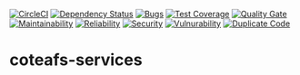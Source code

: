 [![CircleCI](https://circleci.com/gh/WasiqB/coteafs-services.svg?style=svg)](https://circleci.com/gh/WasiqB/coteafs-services)
[![Dependency Status](https://beta.gemnasium.com/badges/github.com/WasiqB/coteafs-services.svg)](https://beta.gemnasium.com/projects/github.com/WasiqB/coteafs-services)
[![Bugs](https://sonarcloud.io/api/project_badges/measure?project=com.github.wasiqb.coteafs%3Aservices&metric=bugs)](https://sonarcloud.io/project/issues?id=com.github.wasiqb.coteafs%3Aservices&resolved=false)
[![Test Coverage](https://sonarcloud.io/api/project_badges/measure?project=com.github.wasiqb.coteafs%3Aservices&metric=coverage)](https://sonarcloud.io/component_measures?id=com.github.wasiqb.coteafs%3Aservices&metric=Coverage)
[![Quality Gate](https://sonarcloud.io/api/project_badges/measure?project=com.github.wasiqb.coteafs%3Aservices&metric=alert_status)](https://sonarcloud.io/dashboard?id=com.github.wasiqb.coteafs%3Aservices)
[![Maintainability](https://sonarcloud.io/api/project_badges/measure?project=com.github.wasiqb.coteafs%3Aservices&metric=sqale_rating)](https://sonarcloud.io/component_measures?id=com.github.wasiqb.coteafs%3Aservices&metric=Maintainability)
[![Reliability](https://sonarcloud.io/api/project_badges/measure?project=com.github.wasiqb.coteafs%3Aservices&metric=reliability_rating)](https://sonarcloud.io/component_measures?id=com.github.wasiqb.coteafs%3Aservices&metric=Reliability)
[![Security](https://sonarcloud.io/api/project_badges/measure?project=com.github.wasiqb.coteafs%3Aservices&metric=security_rating)](https://sonarcloud.io/component_measures?id=com.github.wasiqb.coteafs%3Aservices&metric=Security)
[![Vulnurability](https://sonarcloud.io/api/project_badges/measure?project=com.github.wasiqb.coteafs%3Aservices&metric=vulnerabilities)](https://sonarcloud.io/component_measures?id=com.github.wasiqb.coteafs%3Aservices&metric=new_vulnerabilities)
[![Duplicate Code](https://sonarcloud.io/api/project_badges/measure?project=com.github.wasiqb.coteafs%3Aservices&metric=duplicated_lines_density)](https://sonarcloud.io/component_measures?id=com.github.wasiqb.coteafs%3Aservices&metric=Duplications)

# coteafs-services
